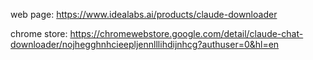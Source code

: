 web page: https://www.idealabs.ai/products/claude-downloader


chrome store: https://chromewebstore.google.com/detail/claude-chat-downloader/nojhegghnhcieepljennlllihdijnhcg?authuser=0&hl=en
